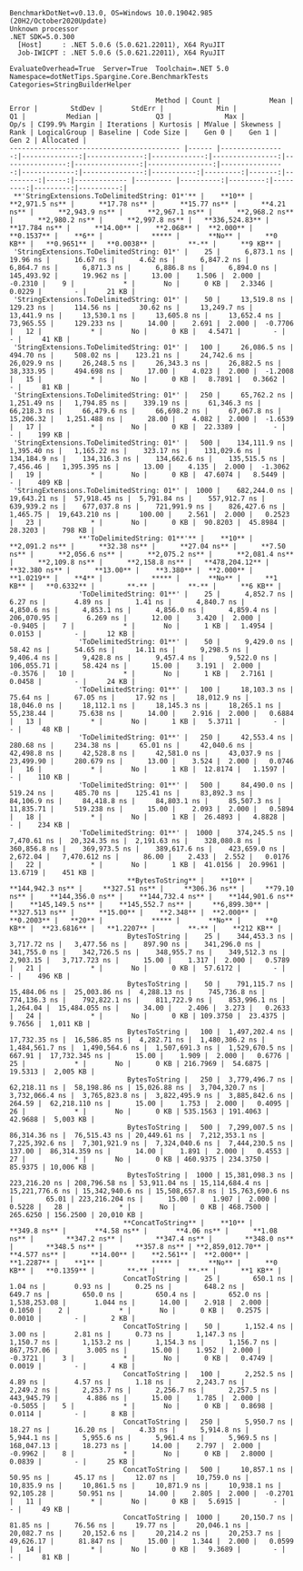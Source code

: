 
    BenchmarkDotNet=v0.13.0, OS=Windows 10.0.19042.985 (20H2/October2020Update)
    Unknown processor
    .NET SDK=5.0.300
      [Host]     : .NET 5.0.6 (5.0.621.22011), X64 RyuJIT
      Job-IWICPT : .NET 5.0.6 (5.0.621.22011), X64 RyuJIT

    EvaluateOverhead=True  Server=True  Toolchain=.NET 5.0  
    Namespace=dotNetTips.Spargine.Core.BenchmarkTests  Categories=StringBuilderHelper  

                                        Method | Count |            Mean |         Error |        StdDev |       StdErr |             Min |              Q1 |          Median |              Q3 |             Max |         Op/s | CI99.9% Margin | Iterations | Kurtosis | MValue | Skewness | Rank | LogicalGroup | Baseline | Code Size |    Gen 0 |    Gen 1 |    Gen 2 | Allocated |
    ------------------------------------------ |------ |----------------:|--------------:|--------------:|-------------:|----------------:|----------------:|----------------:|----------------:|----------------:|-------------:|---------------:|-----------:|---------:|-------:|---------:|-----:|------------- |--------- |----------:|---------:|---------:|---------:|----------:|
     **'StringExtensions.ToDelimitedString: 01*'** |    **10** |      **2,971.5 ns** |      **17.78 ns** |      **15.77 ns** |      **4.21 ns** |      **2,943.9 ns** |      **2,967.1 ns** |      **2,968.2 ns** |      **2,980.2 ns** |      **2,997.8 ns** |   **336,524.83** |      **17.784 ns** |      **14.00** |    **2.068** |  **2.000** |   **0.1537** |    **6** |            ***** |       **No** |      **0 KB** |   **0.9651** |   **0.0038** |        **-** |      **9 KB** |
     'StringExtensions.ToDelimitedString: 01*' |    25 |      6,873.1 ns |      19.96 ns |      16.67 ns |      4.62 ns |      6,847.2 ns |      6,864.7 ns |      6,871.3 ns |      6,886.8 ns |      6,894.0 ns |   145,493.92 |      19.962 ns |      13.00 |    1.506 |  2.000 |  -0.2310 |    9 |            * |       No |      0 KB |   2.3346 |   0.0229 |        - |     21 KB |
     'StringExtensions.ToDelimitedString: 01*' |    50 |     13,519.8 ns |     129.23 ns |     114.56 ns |     30.62 ns |     13,249.7 ns |     13,441.9 ns |     13,530.1 ns |     13,605.8 ns |     13,652.4 ns |    73,965.55 |     129.233 ns |      14.00 |    2.691 |  2.000 |  -0.7706 |   12 |            * |       No |      0 KB |   4.5471 |        - |        - |     41 KB |
     'StringExtensions.ToDelimitedString: 01*' |   100 |     26,086.5 ns |     494.70 ns |     508.02 ns |    123.21 ns |     24,742.6 ns |     26,029.9 ns |     26,248.5 ns |     26,343.3 ns |     26,882.5 ns |    38,333.95 |     494.698 ns |      17.00 |    4.023 |  2.000 |  -1.2008 |   15 |            * |       No |      0 KB |   8.7891 |   0.3662 |        - |     81 KB |
     'StringExtensions.ToDelimitedString: 01*' |   250 |     65,762.2 ns |   1,251.49 ns |   1,794.85 ns |    339.19 ns |     61,346.3 ns |     66,218.3 ns |     66,479.6 ns |     66,698.2 ns |     67,067.8 ns |    15,206.32 |   1,251.488 ns |      28.00 |    4.082 |  2.000 |  -1.6539 |   17 |            * |       No |      0 KB |  22.3389 |        - |        - |    199 KB |
     'StringExtensions.ToDelimitedString: 01*' |   500 |    134,111.9 ns |   1,395.40 ns |   1,165.22 ns |    323.17 ns |    131,029.6 ns |    134,184.9 ns |    134,316.3 ns |    134,662.6 ns |    135,515.5 ns |     7,456.46 |   1,395.395 ns |      13.00 |    4.135 |  2.000 |  -1.3062 |   19 |            * |       No |      0 KB |  47.6074 |   8.5449 |        - |    409 KB |
     'StringExtensions.ToDelimitedString: 01*' |  1000 |    682,244.0 ns |  19,643.21 ns |  57,918.45 ns |  5,791.84 ns |    557,912.7 ns |    639,939.2 ns |    677,037.8 ns |    721,991.9 ns |    826,427.6 ns |     1,465.75 |  19,643.210 ns |     100.00 |    2.561 |  2.000 |   0.2523 |   23 |            * |       No |      0 KB |  90.8203 |  45.8984 |  28.3203 |    798 KB |
                     **'ToDelimitedString: 01**'** |    **10** |      **2,091.2 ns** |      **32.38 ns** |      **27.04 ns** |      **7.50 ns** |      **2,056.6 ns** |      **2,075.2 ns** |      **2,081.4 ns** |      **2,109.8 ns** |      **2,158.8 ns** |   **478,204.12** |      **32.380 ns** |      **13.00** |    **3.380** |  **2.000** |   **1.0219** |    **4** |            ***** |       **No** |      **1 KB** |   **0.6332** |        **-** |        **-** |      **6 KB** |
                     'ToDelimitedString: 01**' |    25 |      4,852.7 ns |       6.27 ns |       4.89 ns |      1.41 ns |      4,840.7 ns |      4,850.6 ns |      4,853.1 ns |      4,856.0 ns |      4,859.4 ns |   206,070.95 |       6.269 ns |      12.00 |    3.420 |  2.000 |  -0.9405 |    7 |            * |       No |      1 KB |   1.4954 |   0.0153 |        - |     12 KB |
                     'ToDelimitedString: 01**' |    50 |      9,429.0 ns |      58.42 ns |      54.65 ns |     14.11 ns |      9,298.5 ns |      9,406.4 ns |      9,428.8 ns |      9,457.4 ns |      9,522.0 ns |   106,055.71 |      58.424 ns |      15.00 |    3.191 |  2.000 |  -0.3576 |   10 |            * |       No |      1 KB |   2.7161 |   0.0458 |        - |     24 KB |
                     'ToDelimitedString: 01**' |   100 |     18,103.3 ns |      75.64 ns |      67.05 ns |     17.92 ns |     18,012.9 ns |     18,046.0 ns |     18,112.1 ns |     18,145.3 ns |     18,265.1 ns |    55,238.44 |      75.638 ns |      14.00 |    2.916 |  2.000 |   0.6884 |   13 |            * |       No |      1 KB |   5.3711 |        - |        - |     48 KB |
                     'ToDelimitedString: 01**' |   250 |     42,553.4 ns |     280.68 ns |     234.38 ns |     65.01 ns |     42,040.6 ns |     42,498.8 ns |     42,528.8 ns |     42,581.0 ns |     43,037.9 ns |    23,499.90 |     280.679 ns |      13.00 |    3.524 |  2.000 |   0.0746 |   16 |            * |       No |      1 KB |  12.8174 |   1.1597 |        - |    110 KB |
                     'ToDelimitedString: 01**' |   500 |     84,490.0 ns |     519.24 ns |     485.70 ns |    125.41 ns |     83,892.3 ns |     84,106.9 ns |     84,418.8 ns |     84,803.1 ns |     85,507.3 ns |    11,835.71 |     519.238 ns |      15.00 |    2.093 |  2.000 |   0.5894 |   18 |            * |       No |      1 KB |  26.4893 |   4.8828 |        - |    234 KB |
                     'ToDelimitedString: 01**' |  1000 |    374,245.5 ns |   7,470.61 ns |  20,324.35 ns |  2,191.63 ns |    328,080.8 ns |    360,856.8 ns |    369,973.5 ns |    389,617.6 ns |    423,659.0 ns |     2,672.04 |   7,470.612 ns |      86.00 |    2.433 |  2.552 |   0.0176 |   22 |            * |       No |      1 KB |  41.0156 |  20.9961 |  13.6719 |    451 KB |
                                 **BytesToString** |    **10** |    **144,942.3 ns** |     **327.51 ns** |     **306.36 ns** |     **79.10 ns** |    **144,356.0 ns** |    **144,732.4 ns** |    **144,901.6 ns** |    **145,149.5 ns** |    **145,552.7 ns** |     **6,899.30** |     **327.513 ns** |      **15.00** |    **2.348** |  **2.000** |   **0.2003** |   **20** |            ***** |       **No** |      **0 KB** |  **23.6816** |   **1.2207** |        **-** |    **212 KB** |
                                 BytesToString |    25 |    344,453.3 ns |   3,717.72 ns |   3,477.56 ns |    897.90 ns |    341,296.0 ns |    341,755.0 ns |    342,726.5 ns |    348,955.7 ns |    349,512.3 ns |     2,903.15 |   3,717.723 ns |      15.00 |    1.317 |  2.000 |   0.5789 |   21 |            * |       No |      0 KB |  57.6172 |        - |        - |    496 KB |
                                 BytesToString |    50 |    791,115.7 ns |  15,484.06 ns |  25,003.86 ns |  4,288.13 ns |    745,736.8 ns |    774,136.3 ns |    792,822.1 ns |    811,722.9 ns |    853,996.1 ns |     1,264.04 |  15,484.055 ns |      34.00 |    2.406 |  3.273 |   0.2633 |   24 |            * |       No |      0 KB | 109.3750 |  23.4375 |   9.7656 |  1,011 KB |
                                 BytesToString |   100 |  1,497,202.4 ns |  17,732.35 ns |  16,586.85 ns |  4,282.71 ns |  1,480,306.2 ns |  1,484,561.7 ns |  1,490,564.6 ns |  1,507,691.3 ns |  1,529,670.5 ns |       667.91 |  17,732.345 ns |      15.00 |    1.909 |  2.000 |   0.6776 |   25 |            * |       No |      0 KB | 216.7969 |  54.6875 |  19.5313 |  2,005 KB |
                                 BytesToString |   250 |  3,779,496.7 ns |  62,218.11 ns |  58,198.86 ns | 15,026.88 ns |  3,704,320.7 ns |  3,732,066.4 ns |  3,765,823.8 ns |  3,822,495.9 ns |  3,885,842.6 ns |       264.59 |  62,218.110 ns |      15.00 |    1.753 |  2.000 |   0.4095 |   26 |            * |       No |      0 KB | 535.1563 | 191.4063 |  42.9688 |  5,003 KB |
                                 BytesToString |   500 |  7,299,007.5 ns |  86,314.36 ns |  76,515.43 ns | 20,449.61 ns |  7,212,353.1 ns |  7,225,392.6 ns |  7,301,921.9 ns |  7,324,040.6 ns |  7,444,230.5 ns |       137.00 |  86,314.359 ns |      14.00 |    1.891 |  2.000 |   0.4553 |   27 |            * |       No |      0 KB | 460.9375 | 234.3750 |  85.9375 | 10,006 KB |
                                 BytesToString |  1000 | 15,381,098.3 ns | 223,216.20 ns | 208,796.58 ns | 53,911.04 ns | 15,114,684.4 ns | 15,221,776.6 ns | 15,342,940.6 ns | 15,508,657.8 ns | 15,763,690.6 ns |        65.01 | 223,216.204 ns |      15.00 |    1.907 |  2.000 |   0.5228 |   28 |            * |       No |      0 KB | 468.7500 | 265.6250 | 156.2500 | 20,010 KB |
                                **ConcatToString** |    **10** |        **349.8 ns** |       **4.58 ns** |       **4.06 ns** |      **1.08 ns** |        **347.2 ns** |        **347.4 ns** |        **348.0 ns** |        **348.5 ns** |        **357.8 ns** | **2,859,012.70** |       **4.577 ns** |      **14.00** |    **2.561** |  **2.000** |   **1.2287** |    **1** |            ***** |       **No** |      **0 KB** |   **0.1359** |        **-** |        **-** |      **1 KB** |
                                ConcatToString |    25 |        650.1 ns |       1.04 ns |       0.93 ns |      0.25 ns |        648.2 ns |        649.7 ns |        650.0 ns |        650.4 ns |        652.0 ns | 1,538,253.08 |       1.044 ns |      14.00 |    2.918 |  2.000 |   0.1050 |    2 |            * |       No |      0 KB |   0.2575 |   0.0010 |        - |      2 KB |
                                ConcatToString |    50 |      1,152.4 ns |       3.00 ns |       2.81 ns |      0.73 ns |      1,147.3 ns |      1,150.7 ns |      1,153.2 ns |      1,154.3 ns |      1,156.7 ns |   867,757.06 |       3.005 ns |      15.00 |    1.952 |  2.000 |  -0.3721 |    3 |            * |       No |      0 KB |   0.4749 |   0.0019 |        - |      4 KB |
                                ConcatToString |   100 |      2,252.5 ns |       4.89 ns |       4.57 ns |      1.18 ns |      2,243.7 ns |      2,249.2 ns |      2,253.7 ns |      2,256.7 ns |      2,257.5 ns |   443,945.79 |       4.886 ns |      15.00 |    1.785 |  2.000 |  -0.5055 |    5 |            * |       No |      0 KB |   0.8698 |   0.0114 |        - |      8 KB |
                                ConcatToString |   250 |      5,950.7 ns |      18.27 ns |      16.20 ns |      4.33 ns |      5,914.8 ns |      5,944.1 ns |      5,955.6 ns |      5,961.4 ns |      5,969.5 ns |   168,047.13 |      18.273 ns |      14.00 |    2.797 |  2.000 |  -0.9962 |    8 |            * |       No |      0 KB |   2.8000 |   0.0839 |        - |     25 KB |
                                ConcatToString |   500 |     10,857.1 ns |      50.95 ns |      45.17 ns |     12.07 ns |     10,759.0 ns |     10,835.9 ns |     10,861.5 ns |     10,871.9 ns |     10,938.1 ns |    92,105.28 |      50.951 ns |      14.00 |    2.805 |  2.000 |  -0.2701 |   11 |            * |       No |      0 KB |   5.6915 |        - |        - |     49 KB |
                                ConcatToString |  1000 |     20,150.7 ns |      81.85 ns |      76.56 ns |     19.77 ns |     20,046.1 ns |     20,082.7 ns |     20,152.6 ns |     20,214.2 ns |     20,253.7 ns |    49,626.17 |      81.847 ns |      15.00 |    1.344 |  2.000 |   0.0599 |   14 |            * |       No |      0 KB |   9.3689 |        - |        - |     81 KB |
